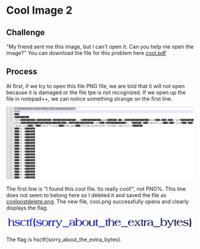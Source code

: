 # Cool Image 2

## Challenge

"My friend sent me this image, but I can't open it. Can you help me open the image?"
You can download the file for this problem here [cool.pdf](cool.pdf)

## Process

At first, if we try to open this file PNG file, we are told that it will not open because it is damaged or the file tpe is not recognized. If we open up the file in notepad++, we can notice something strange on the first line. 

![Opening the file in notepad++](Capture.JPG)

The first line is "I found this cool file. Its really cool!", not PNG%. This line does not seem to belong here so I deleted it and saved the file as [coolpostdelete.png](coolpostdelete.png). The new file, cool.png successfully opens and clearly displays the flag.

![Opening the file in notepad++](coolpostdelete.png)

The flag is hsctf{sorry_about_the_extra_bytes}.